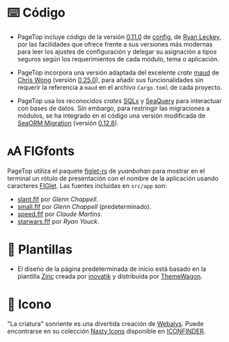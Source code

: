 # ⌨️ Código

* PageTop incluye código de la versión [0.11.0](https://github.com/mehcode/config-rs/tree/0.11.0) de
  [config](https://crates.io/crates/config), de [Ryan Leckey](https://crates.io/users/mehcode), por
  las facilidades que ofrece frente a sus versiones más modernas para leer los ajustes de
  configuración y delegar su asignación a tipos seguros según los requerimientos de cada módulo,
  tema o aplicación.

* PageTop incorpora una versión adaptada del excelente *crate* [maud](https://crates.io/crates/maud)
  de [Chris Wong](https://crates.io/users/lambda-fairy) (versión
  [0.25.0](https://github.com/lambda-fairy/maud/tree/v0.25.0/maud)), para añadir sus funcionalidades
  sin requerir la referencia a `maud` en el archivo `Cargo.toml` de cada proyecto.

* PageTop usa los reconocidos *crates* [SQLx](https://github.com/launchbadge/sqlx) y
  [SeaQuery](https://github.com/SeaQL/sea-query) para interactuar con bases de datos. Sin embargo,
  para restringir las migraciones a módulos, se ha integrado en el código una versión modificada de
  [SeaORM Migration](https://github.com/SeaQL/sea-orm/tree/master/sea-orm-migration) (versión
  [0.12.8](https://github.com/SeaQL/sea-orm/tree/0.12.8/sea-orm-migration/src)).


# 🗚 FIGfonts

PageTop utiliza el paquete [figlet-rs](https://crates.io/crates/figlet-rs) de *yuanbohan* para
mostrar en el terminal un rótulo de presentación con el nombre de la aplicación usando caracteres
[FIGlet](http://www.figlet.org). Las fuentes incluidas en `src/app` son:

* [slant.flf](http://www.figlet.org/fontdb_example.cgi?font=slant.flf) por *Glenn Chappell*.
* [small.flf](http://www.figlet.org/fontdb_example.cgi?font=small.flf) por *Glenn Chappell*
  (predeterminado).
* [speed.flf](http://www.figlet.org/fontdb_example.cgi?font=speed.flf) por *Claude Martins*.
* [starwars.flf](http://www.figlet.org/fontdb_example.cgi?font=starwars.flf) por *Ryan Youck*.


# 📰 Plantillas

* El diseño de la página predeterminada de inicio está basado en la plantilla
  [Zinc](https://themewagon.com/themes/free-bootstrap-5-html5-business-website-template-zinc) creada
  por [inovatik](https://inovatik.com/) y distribuida por [ThemeWagon](https://themewagon.com).


# 🎨 Icono

"La criatura" sonriente es una divertida creación de [Webalys](https://www.iconfinder.com/webalys).
Puede encontrarse en su colección [Nasty Icons](https://www.iconfinder.com/iconsets/nasty)
disponible en [ICONFINDER](https://www.iconfinder.com).